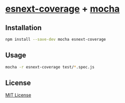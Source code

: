 # [esnext-coverage] + [mocha]

## Installation

```sh
npm install --save-dev mocha esnext-coverage
```

## Usage

```sh
mocha -r esnext-coverage test/*.spec.js
```

## License

[MIT License](http://opensource.org/licenses/MIT)


[esnext-coverage]: https://github.com/esnext-coverage/esnext-coverage
[mocha]: https://github.com/mochajs/mocha
